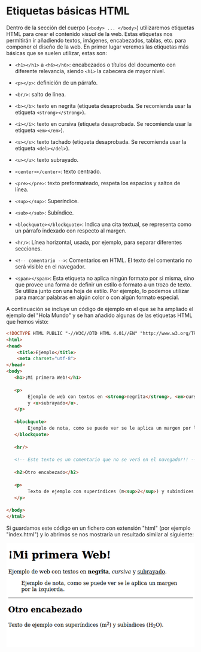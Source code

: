 # Etiquetas básicas HTML

Dentro de la sección del cuerpo (`<body> ... </body>`) utilizaremos etiquetas HTML para crear el contenido _visual_ de la web. Estas etiquetas nos permitirán ir añadiendo textos, imágenes, encabezados, tablas, etc. para componer el diseño de la web. En primer lugar veremos las etiquetas más básicas que se suelen utilizar, estas son: 


* `<h1></h1>` a `<h6></h6>`: encabezados o títulos del documento con diferente relevancia, siendo `<h1>` la cabecera de mayor nivel.

* `<p></p>`: definición de un párrafo.

* `<br/>`: salto de línea.

* `<b></b>`: texto en negrita (etiqueta desaprobada. Se recomienda usar la etiqueta `<strong></strong>`).

* `<i></i>`: texto en cursiva (etiqueta desaprobada. Se recomienda usar la etiqueta `<em></em>`).

* `<s></s>`: texto tachado (etiqueta desaprobada. Se recomienda usar la etiqueta `<del></del>`).

* `<u></u>`: texto subrayado.

* `<center></center>`: texto centrado.

* `<pre></pre>`: texto preformateado, respeta los espacios y saltos de línea.

* `<sup></sup>`: Superíndice.

* `<sub></sub>`: Subíndice.

* `<blockquote></blockquote>`: Indica una cita textual, se representa como un párrafo indexado con respecto al margen.

* `<hr/>`: Línea horizontal, usada, por ejemplo, para separar diferentes secciones.

* `<!-- comentario -->`: Comentarios en HTML. El texto del comentario no será visible en el navegador.

* `<span></span>`: Esta etiqueta no aplica ningún formato por si misma, sino que provee una forma de definir un estilo o formato a un trozo de texto. Se utiliza junto con una hoja de estilo. Por ejemplo, lo podemos utilizar para marcar palabras en algún color o con algún formato especial.


A continuación se incluye un código de ejemplo en el que se ha ampliado el ejemplo del "Hola Mundo" y se han añadido algunas de las etiquetas HTML que hemos visto: 

```html
<!DOCTYPE HTML PUBLIC "-//W3C//DTD HTML 4.01//EN" "http://www.w3.org/TR/html4/strict.dtd">
<html>
<head>
    <title>Ejemplo</title>
    <meta charset="utf-8">
</head>
<body>
   <h1>¡Mi primera Web!</h1>
   
   <p>
        Ejemplo de web con textos en <strong>negrita</strong>, <em>cursiva</em> 
        y <u>subrayado</u>.
   </p>
   
   <blockquote>
        Ejemplo de nota, como se puede ver se le aplica un margen por la izquierda.
   </blockquote>
   
   <hr/>
   
   <!-- Este texto es un comentario que no se verá en el navegador!! -->
   
   <h2>Otro encabezado</h2>
   
   <p>
   		Texto de ejemplo con superíndices (m<sup>2</sup>) y subíndices (H<sub>2</sub>O).
   </p>
   
</body>
</html>
```

Si guardamos este código en un fichero con extensión "html" (por ejemplo "index.html") y lo abrimos se nos mostraría un resultado similar al siguiente:


![](images/ejemplo_html_basico_1.png)

